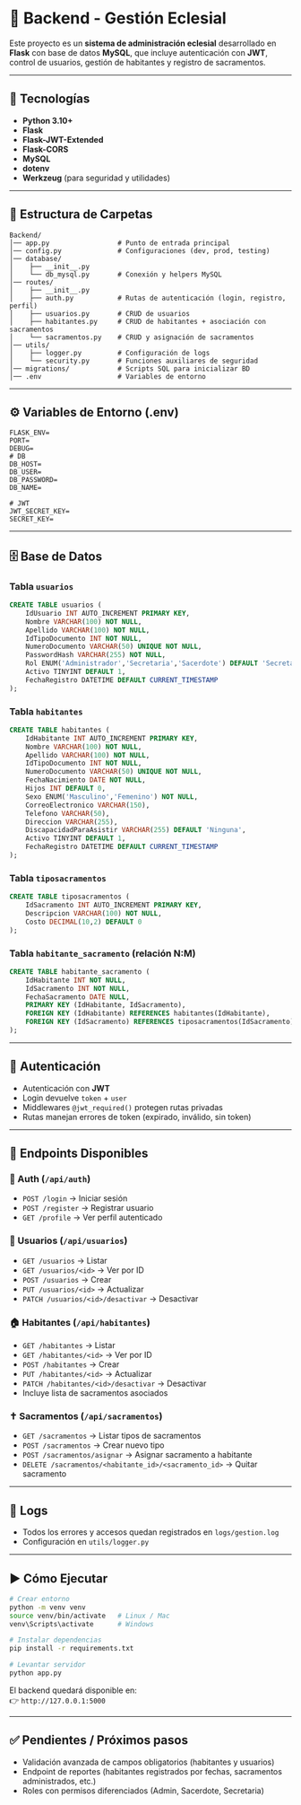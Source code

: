 # 📖 Backend - Gestión Eclesial

Este proyecto es un **sistema de administración eclesial** desarrollado en **Flask** con base de datos **MySQL**, que incluye autenticación con **JWT**, control de usuarios, gestión de habitantes y registro de sacramentos.

---

## 🚀 Tecnologías

- **Python 3.10+**
- **Flask**
- **Flask-JWT-Extended**
- **Flask-CORS**
- **MySQL**
- **dotenv**
- **Werkzeug** (para seguridad y utilidades)

---

## 📂 Estructura de Carpetas

```
Backend/
│── app.py                 # Punto de entrada principal
│── config.py              # Configuraciones (dev, prod, testing)
│── database/
│    ├── __init__.py
│    └── db_mysql.py       # Conexión y helpers MySQL
│── routes/
│    ├── __init__.py
│    ├── auth.py           # Rutas de autenticación (login, registro, perfil)
│    ├── usuarios.py       # CRUD de usuarios
│    ├── habitantes.py     # CRUD de habitantes + asociación con sacramentos
│    └── sacramentos.py    # CRUD y asignación de sacramentos
│── utils/
│    ├── logger.py         # Configuración de logs
│    └── security.py       # Funciones auxiliares de seguridad
│── migrations/            # Scripts SQL para inicializar BD
│── .env                   # Variables de entorno
```

---

## ⚙️ Variables de Entorno (.env)

```env
FLASK_ENV=
PORT=
DEBUG=
# DB
DB_HOST=
DB_USER=
DB_PASSWORD=
DB_NAME=

# JWT
JWT_SECRET_KEY=
SECRET_KEY=
```

---

## 🗄️ Base de Datos

### Tabla `usuarios`
```sql
CREATE TABLE usuarios (
    IdUsuario INT AUTO_INCREMENT PRIMARY KEY,
    Nombre VARCHAR(100) NOT NULL,
    Apellido VARCHAR(100) NOT NULL,
    IdTipoDocumento INT NOT NULL,
    NumeroDocumento VARCHAR(50) UNIQUE NOT NULL,
    PasswordHash VARCHAR(255) NOT NULL,
    Rol ENUM('Administrador','Secretaria','Sacerdote') DEFAULT 'Secretaria',
    Activo TINYINT DEFAULT 1,
    FechaRegistro DATETIME DEFAULT CURRENT_TIMESTAMP
);
```

### Tabla `habitantes`
```sql
CREATE TABLE habitantes (
    IdHabitante INT AUTO_INCREMENT PRIMARY KEY,
    Nombre VARCHAR(100) NOT NULL,
    Apellido VARCHAR(100) NOT NULL,
    IdTipoDocumento INT NOT NULL,
    NumeroDocumento VARCHAR(50) UNIQUE NOT NULL,
    FechaNacimiento DATE NOT NULL,
    Hijos INT DEFAULT 0,
    Sexo ENUM('Masculino','Femenino') NOT NULL,
    CorreoElectronico VARCHAR(150),
    Telefono VARCHAR(50),
    Direccion VARCHAR(255),
    DiscapacidadParaAsistir VARCHAR(255) DEFAULT 'Ninguna',
    Activo TINYINT DEFAULT 1,
    FechaRegistro DATETIME DEFAULT CURRENT_TIMESTAMP
);
```

### Tabla `tiposacramentos`
```sql
CREATE TABLE tiposacramentos (
    IdSacramento INT AUTO_INCREMENT PRIMARY KEY,
    Descripcion VARCHAR(100) NOT NULL,
    Costo DECIMAL(10,2) DEFAULT 0
);
```

### Tabla `habitante_sacramento` (relación N:M)
```sql
CREATE TABLE habitante_sacramento (
    IdHabitante INT NOT NULL,
    IdSacramento INT NOT NULL,
    FechaSacramento DATE NULL,
    PRIMARY KEY (IdHabitante, IdSacramento),
    FOREIGN KEY (IdHabitante) REFERENCES habitantes(IdHabitante),
    FOREIGN KEY (IdSacramento) REFERENCES tiposacramentos(IdSacramento)
);
```

---

## 🔑 Autenticación

- Autenticación con **JWT**
- Login devuelve `token` + `user`
- Middlewares `@jwt_required()` protegen rutas privadas
- Rutas manejan errores de token (expirado, inválido, sin token)

---

## 📌 Endpoints Disponibles

### 🔐 Auth (`/api/auth`)
- `POST /login` → Iniciar sesión
- `POST /register` → Registrar usuario
- `GET /profile` → Ver perfil autenticado

### 👤 Usuarios (`/api/usuarios`)
- `GET /usuarios` → Listar
- `GET /usuarios/<id>` → Ver por ID
- `POST /usuarios` → Crear
- `PUT /usuarios/<id>` → Actualizar
- `PATCH /usuarios/<id>/desactivar` → Desactivar

### 🏠 Habitantes (`/api/habitantes`)
- `GET /habitantes` → Listar
- `GET /habitantes/<id>` → Ver por ID
- `POST /habitantes` → Crear
- `PUT /habitantes/<id>` → Actualizar
- `PATCH /habitantes/<id>/desactivar` → Desactivar
- Incluye lista de sacramentos asociados

### ✝️ Sacramentos (`/api/sacramentos`)
- `GET /sacramentos` → Listar tipos de sacramentos
- `POST /sacramentos` → Crear nuevo tipo
- `POST /sacramentos/asignar` → Asignar sacramento a habitante
- `DELETE /sacramentos/<habitante_id>/<sacramento_id>` → Quitar sacramento

---

## 📝 Logs

- Todos los errores y accesos quedan registrados en `logs/gestion.log`
- Configuración en `utils/logger.py`

---

## ▶️ Cómo Ejecutar

```bash
# Crear entorno
python -m venv venv
source venv/bin/activate   # Linux / Mac
venv\Scripts\activate      # Windows

# Instalar dependencias
pip install -r requirements.txt

# Levantar servidor
python app.py
```

El backend quedará disponible en:  
👉 `http://127.0.0.1:5000`

---

## ✅ Pendientes / Próximos pasos

- Validación avanzada de campos obligatorios (habitantes y usuarios)
- Endpoint de reportes (habitantes registrados por fechas, sacramentos administrados, etc.)
- Roles con permisos diferenciados (Admin, Sacerdote, Secretaria)
